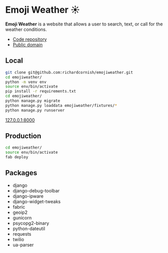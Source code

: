 # Emoji Weather ☀️

**Emoji Weather** is a website that allows a user to search, text, or call for the weather conditions.

- [Code repository](https://github.com/richardcornish/emojiweather)
- [Public domain](https://emojiweather.app)

## Local

```bash
git clone git@github.com:richardcornish/emojiweather.git
cd emojiweather/
python -m venv env
source env/bin/activate
pip install -r requirements.txt
cd emojiweather/
python manage.py migrate
python manage.py loaddata emojiweather/fixtures/*
python manage.py runserver
```

[127.0.0.1:8000](http://127.0.0.1:8000)

## Production

```bash
cd emojiweather/
source env/bin/activate
fab deploy
```

## Packages

- django
- django-debug-toolbar
- django-ipware
- django-widget-tweaks
- fabric
- geoip2
- gunicorn
- psycopg2-binary
- python-dateutil
- requests
- twilio
- ua-parser